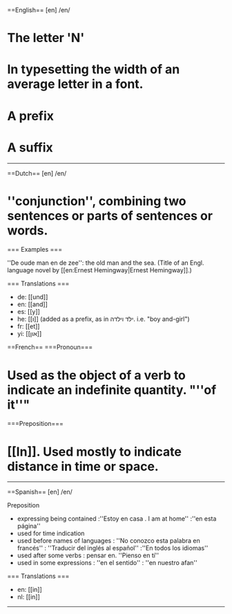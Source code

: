 ==English==
[en] /en/

# The letter 'N'
# In typesetting the width of an average letter in a font.
# A prefix
# A suffix
----
==Dutch==
[en] /en/

# ''conjunction'', combining two sentences or parts of sentences or words.

=== Examples ===

''De oude man en de zee'': the old man and the sea. (Title of an Engl. language novel by [[en:Ernest Hemingway|Ernest Hemingway]].)

=== Translations ===

* de: [[und]]
* en: [[and]]
* es: [[y]]
* he: [[ו]] (added as a prefix, as in  ילד וילדה. i.e. "boy and-girl")
* fr: [[et]]
* yi: [[און]]

==French==
===Pronoun===
# Used as the object of a verb to indicate an indefinite quantity. "''of it''"
===Preposition===
# [[In]].  Used mostly to indicate distance in time or space.
----
==Spanish==
[en] /en/ 

Preposition
*  expressing being contained
:''Estoy en casa . I am at home''
:''en esta página''
*  used for time indication
*  used before names of languages
: ''No conozco esta palabra en francés''
: ''Traducir del inglés al español''
:''En todos los idiomas''
*  used after some verbs
: pensar en. ''Pienso en tí''
* used in some expressions
: ''en el sentido''
: ''en nuestro afan''


=== Translations ===

* en: [[in]]
* nl: [[in]]

----